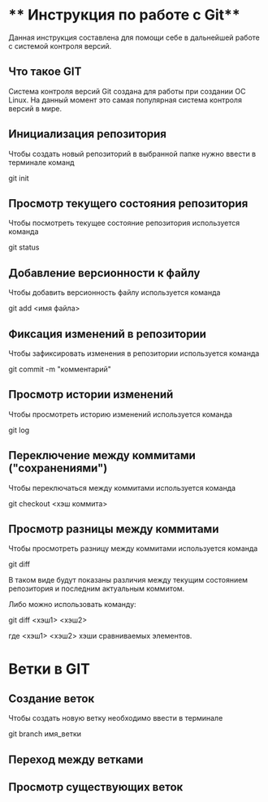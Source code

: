# ** Инструкция по работе с Git**

Данная инструкция составлена для помощи себе в дальнейшей работе с системой контроля версий.

## Что такое GIT 

Система контроля версий Git создана для работы при создании ОС Linux. На данный момент это самая популярная система контроля версий в мире.


## Инициализация  репозитория

Чтобы создать новый репозиторий в выбранной папке нужно ввести в терминале команд

git init


## Просмотр текущего состояния репозитория

Чтобы посмотреть текущее состояние репозитория используется команда

git status


## Добавление версионности к файлу

Чтобы добавить версионность файлу используется команда

git add <имя файла>


## Фиксация изменений в репозитории

Чтобы зафиксировать изменения в репозитории используется команда 

git commit -m "комментарий"


## Просмотр истории изменений

Чтобы просмотреть историю изменений используется команда

git log


## Переключение между коммитами ("сохранениями")

Чтобы переключаться между коммитами используется команда 

git checkout <хэш коммита>


## Просмотр  разницы между коммитами

Чтобы просмотреть разницу между коммитами используется команда 

git diff

В таком виде будут показаны различия между текущим состоянием репозитория и последним актуальным коммитом.

Либо можно использовать команду:

git diff <хэш1> <хэш2>

где <хэш1> <хэш2> хэши сравниваемых элементов.


# Ветки в GIT

## Создание веток

Чтобы создать новую ветку необходимо ввести в терминале 

git branch имя_ветки

## Переход между ветками

## Просмотр существующих веток
